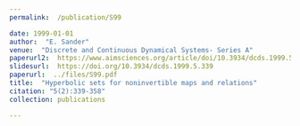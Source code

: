 ```yaml
---
permalink:  /publication/S99

date: 1999-01-01
author:  "E. Sander"
venue:  "Discrete and Continuous Dynamical Systems- Series A"
paperurl2:  https://www.aimsciences.org/article/doi/10.3934/dcds.1999.5.339
slidesurl:  https://doi.org/10.3934/dcds.1999.5.339
paperurl:  ../files/S99.pdf
title:  "Hyperbolic sets for noninvertible maps and relations"
citation: "5(2):339-358"
collection: publications

---
```

